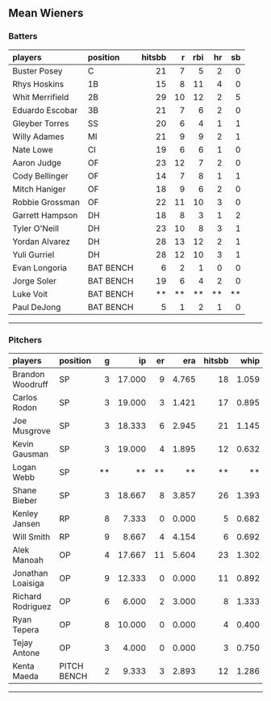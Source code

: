 ## Mean Wieners

### Batters

 
|players         |position  | hitsbb|  r| rbi| hr| sb| 
|:---------------|:---------|------:|--:|---:|--:|--:| 
|Buster Posey    |C         |     21|  7|   5|  2|  0| 
|Rhys Hoskins    |1B        |     15|  8|  11|  4|  0| 
|Whit Merrifield |2B        |     29| 10|  12|  2|  5| 
|Eduardo Escobar |3B        |     21|  7|   6|  2|  0| 
|Gleyber Torres  |SS        |     20|  6|   4|  1|  1| 
|Willy Adames    |MI        |     21|  9|   9|  2|  1| 
|Nate Lowe       |CI        |     19|  6|   6|  1|  0| 
|Aaron Judge     |OF        |     23| 12|   7|  2|  0| 
|Cody Bellinger  |OF        |     14|  7|   8|  1|  1| 
|Mitch Haniger   |OF        |     18|  9|   6|  2|  0| 
|Robbie Grossman |OF        |     22| 11|  10|  3|  0| 
|Garrett Hampson |DH        |     18|  8|   3|  1|  2| 
|Tyler O'Neill   |DH        |     23| 10|   8|  3|  1| 
|Yordan Alvarez  |DH        |     28| 13|  12|  2|  1| 
|Yuli Gurriel    |DH        |     28| 12|  10|  3|  1| 
|Evan Longoria   |BAT BENCH |      6|  2|   1|  0|  0| 
|Jorge Soler     |BAT BENCH |     19|  6|   4|  2|  0| 
|Luke Voit       |BAT BENCH |     **| **|  **| **| **| 
|Paul DeJong     |BAT BENCH |      5|  1|   2|  1|  0| 

* * *

### Pitchers

 
|players           |position    |  g|     ip| er|   era| hitsbb|  whip| so|  w| sv| 
|:-----------------|:-----------|--:|------:|--:|-----:|------:|-----:|--:|--:|--:| 
|Brandon Woodruff  |SP          |  3| 17.000|  9| 4.765|     18| 1.059| 19|  1|  0| 
|Carlos Rodon      |SP          |  3| 19.000|  3| 1.421|     17| 0.895| 25|  1|  0| 
|Joe Musgrove      |SP          |  3| 18.333|  6| 2.945|     21| 1.145| 19|  0|  0| 
|Kevin Gausman     |SP          |  3| 19.000|  4| 1.895|     12| 0.632| 20|  2|  0| 
|Logan Webb        |SP          | **|     **| **|    **|     **|    **| **| **| **| 
|Shane Bieber      |SP          |  3| 18.667|  8| 3.857|     26| 1.393| 20|  2|  0| 
|Kenley Jansen     |RP          |  8|  7.333|  0| 0.000|      5| 0.682|  5|  0|  6| 
|Will Smith        |RP          |  9|  8.667|  4| 4.154|      6| 0.692| 13|  0|  4| 
|Alek Manoah       |OP          |  4| 17.667| 11| 5.604|     23| 1.302| 20|  0|  0| 
|Jonathan Loaisiga |OP          |  9| 12.333|  0| 0.000|     11| 0.892|  8|  3|  0| 
|Richard Rodriguez |OP          |  6|  6.000|  2| 3.000|      8| 1.333|  7|  0|  2| 
|Ryan Tepera       |OP          |  8| 10.000|  0| 0.000|      4| 0.400| 10|  0|  0| 
|Tejay Antone      |OP          |  3|  4.000|  0| 0.000|      3| 0.750|  3|  0|  0| 
|Kenta Maeda       |PITCH BENCH |  2|  9.333|  3| 2.893|     12| 1.286| 11|  1|  0| 


* * *


